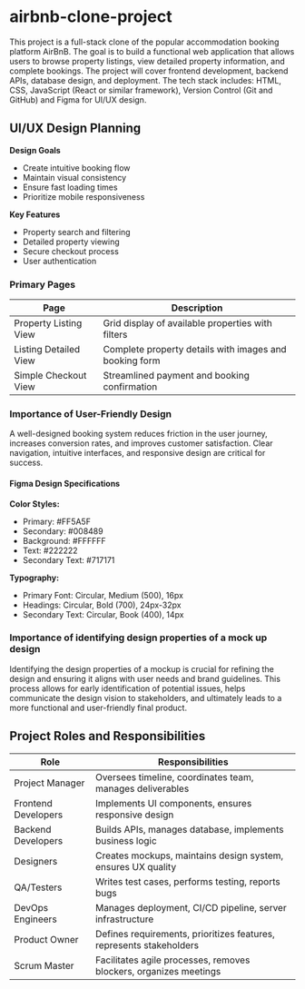 # airbnb-clone-project

This project is a full-stack clone of the popular accommodation booking platform AirBnB. The goal is to build a functional web application that allows users to browse property listings, view detailed property information, and complete bookings. The project will cover frontend development, backend APIs, database design, and deployment. The tech stack includes: HTML, CSS, JavaScript (React or similar framework), Version Control (Git and GitHub) and Figma for UI/UX design.

## UI/UX Design Planning

**Design Goals**
* Create intuitive booking flow
* Maintain visual consistency
* Ensure fast loading times
* Prioritize mobile responsiveness

**Key Features**
* Property search and filtering
* Detailed property viewing
* Secure checkout process
* User authentication

### Primary Pages
| Page                  | Description                                            |
|-----------------------|--------------------------------------------------------|
| Property Listing View | Grid display of available properties with filters      |
| Listing Detailed View | Complete property details with images and booking form |
| Simple Checkout View  | Streamlined payment and booking confirmation           |

### Importance of User-Friendly Design
A well-designed booking system reduces friction in the user journey, increases conversion rates, and improves customer satisfaction. Clear navigation, intuitive interfaces, and responsive design are critical for success.

#### Figma Design Specifications

**Color Styles:**
* Primary: #FF5A5F
* Secondary: #008489
* Background: #FFFFFF
* Text: #222222
* Secondary Text: #717171

**Typography:**
* Primary Font: Circular, Medium (500), 16px
* Headings: Circular, Bold (700), 24px-32px
* Secondary Text: Circular, Book (400), 14px

###  Importance of identifying design properties of a mock up design
Identifying the design properties of a mockup is crucial for refining the design and ensuring it aligns with user needs and brand guidelines. This process allows for early identification of potential issues, helps communicate the design vision to stakeholders, and ultimately leads to a more functional and user-friendly final product. 

## Project Roles and Responsibilities

| Role                | Responsibilities                                                    |
|---------------------|---------------------------------------------------------------------|
| Project Manager     | Oversees timeline, coordinates team, manages deliverables           |
| Frontend Developers | Implements UI components, ensures responsive design                 |
| Backend Developers  | Builds APIs, manages database, implements business logic            |
| Designers           | Creates mockups, maintains design system, ensures UX quality        |
| QA/Testers          | Writes test cases, performs testing, reports bugs                   |
| DevOps Engineers    | Manages deployment, CI/CD pipeline, server infrastructure           |
| Product Owner       | Defines requirements, prioritizes features, represents stakeholders |
| Scrum Master        | Facilitates agile processes, removes blockers, organizes meetings   |

